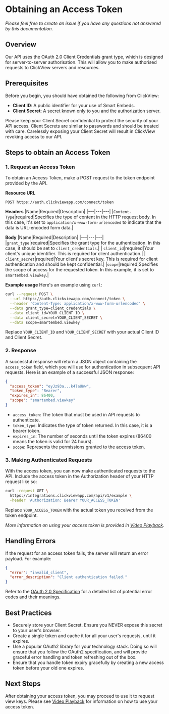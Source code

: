 # Obtaining an Access Token

_Please feel free to create an issue if you have any questions not answered by this documentation._

## Overview
Our API uses the OAuth 2.0 Client Credentials grant type, which is designed for server-to-server authorisation. This will allow you to make authorised requests to ClickView servers and resources.

## Prerequisites
Before you begin, you should have obtained the following from ClickView:
- **Client ID**: A public identifier for your use of Smart Embeds.
- **Client Secret**: A secret known only to you and the authorization server.

Please keep your Client Secret confidential to protect the security of your API access. Client Secrets are similar to passwords and should be treated with care. Carelessly exposing your Client Secret will result in ClickView revoking access to our API.

## Steps to obtain an Access Token

### 1. Request an Access Token
To obtain an Access Token, make a POST request to the token endpoint provided by the API.

**Resource URL**
```
POST https://auth.clickviewapp.com/connect/token
```

**Headers**
|Name|Required|Description|
|---|---|---|
|`Content-Type`|required|Specifies the type of content in the HTTP request body. In this case, it's set to `application/x-www-form-urlencoded` to indicate that the data is URL-encoded form data.|

**Body**
|Name|Required|Description|
|---|---|---|
|`grant_type`|required|Specifies the grant type for the authentication. In this case, it should be set to `client_credentials`.|
| `client_id`|required|Your client's unique identifier. This is required for client authentication.|
| `client_secret`|required|Your client's secret key. This is required for client authentication and should be kept confidential.|
|`scope`|required|Specifies the scope of access for the requested token. In this example, it is set to `smartembed.viewkey`.|


**Example usage**
Here's an example using `curl`:

```sh
curl --request POST \
  --url https://auth.clickviewapp.com/connect/token \
  --header 'Content-Type: application/x-www-form-urlencoded' \
  --data grant_type=client_credentials \
  --data client_id=YOUR_CLIENT_ID \
  --data client_secret=YOUR_CLIENT_SECRET \
  --data scope=smartembed.viewkey
```

Replace `YOUR_CLIENT_ID` and `YOUR_CLIENT_SECRET` with your actual Client ID and Client Secret.

### 2. Response
A successful response will return a JSON object containing the `access_token` field, which you will use for authentication in subsequent API requests. Here is an example of a successful JSON response:

```json
{
  "access_token": "eyJz93a...k4laUWw",
  "token_type": "Bearer",
  "expires_in": 86400,
  "scope": "smartembed.viewkey"
}
```

- `access_token`: The token that must be used in API requests to authenticate.
- `token_type`: Indicates the type of token returned. In this case, it is a bearer token.
- `expires_in`: The number of seconds until the token expires (86400 means the token is valid for 24 hours).
- `scope`: Represents the permissions granted to the access token.

### 3. Making Authenticated Requests
With the access token, you can now make authenticated requests to the API. Include the access token in the Authorization header of your HTTP request like so:

```sh
curl -request GET \
  https://integrations.clickviewapp.com/api/v1/example \
  -header 'Authorization: Bearer YOUR_ACCESS_TOKEN'
```

Replace `YOUR_ACCESS_TOKEN` with the actual token you received from the token endpoint.

_More information on using your access token is provided in [Video Playback](video-playback.md)._

## Handling Errors
If the request for an access token fails, the server will return an error payload. For example:

```json
{
  "error": "invalid_client",
  "error_description": "Client authentication failed."
}
```

Refer to the [OAuth 2.0 Specification](https://tools.ietf.org/html/rfc6749#section-5.2) for a detailed list of potential error codes and their meanings.

## Best Practices
- Securely store your Client Secret. Ensure you NEVER expose this secret to your user's browser.
- Create a single token and cache it for all your user's requests, until it expires.
- Use a popular OAuth2 library for your technology stack. Doing so will ensure that you follow the OAuth2 specification, and will provide graceful error handling and token refreshing out of the box.
- Ensure that you handle token expiry gracefully by creating a new access token before your old one expires.

## Next Steps
After obtaining your access token, you may proceed to use it to request view keys. Please see [Video Playback](video-playback.md#2-creating-a-view-key) for information on how to use your access token.